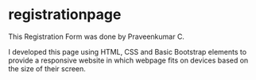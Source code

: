 # registrationpage

This Registration Form was done by Praveenkumar C.

I developed this page using HTML, CSS and Basic Bootstrap elements to provide a responsive website in which webpage fits on devices based on the size of their screen.
